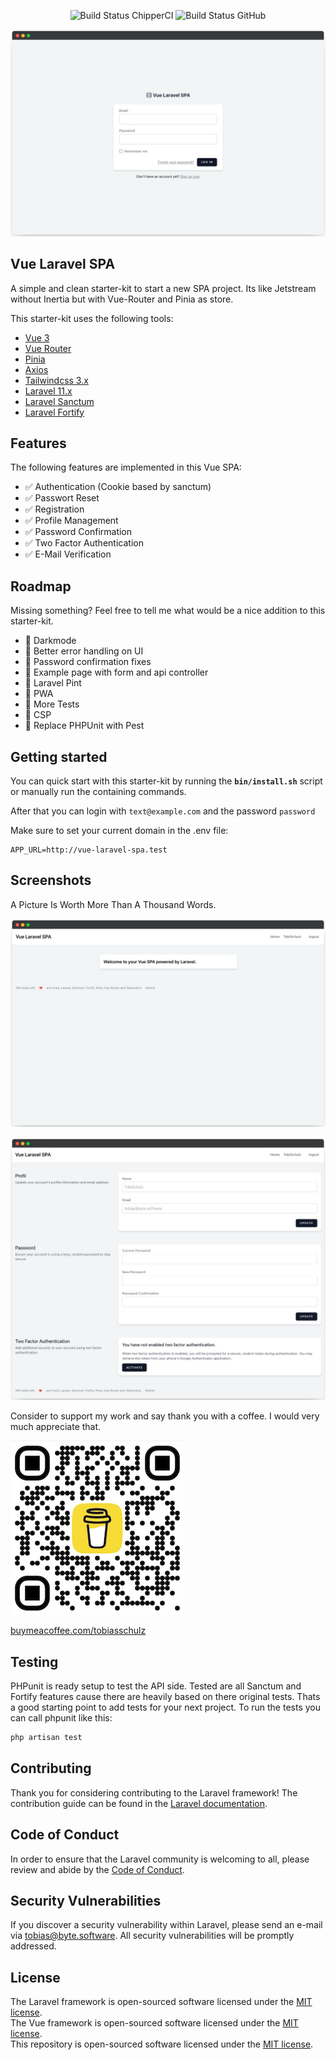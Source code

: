 <p align="center">
    <img src="https://app.chipperci.com/projects/6fad1690-acea-4dbd-b83c-20d34e4b8737/status/master" alt="Build Status ChipperCI">
    <img src="https://github.com/tobischulz/vue-laravel-spa/actions/workflows/laravel.yml/badge.svg" alt="Build Status GitHub">
</p>

![art/screenshot-login.png](art/screenshot-login.png)

## Vue Laravel SPA

A simple and clean starter-kit to start a new SPA project. Its like Jetstream without Inertia but with Vue-Router and Pinia as store. 

This starter-kit uses the following tools:

- [Vue 3](https://github.com/vuejs/vue)
- [Vue Router](https://router.vuejs.org/)
- [Pinia](https://pinia.vuejs.org/)
- [Axios](https://axios-http.com/docs/intro)
- [Tailwindcss 3.x](https://tailwindcss.com/)
- [Laravel 11.x](https://laravel.com/docs/11.x)
- [Laravel Sanctum](https://laravel.com/docs/11.x/sanctum)
- [Laravel Fortify](https://laravel.com/docs/11.x/fortify)

## Features

The following features are implemented in this Vue SPA:

- ✅ Authentication (Cookie based by sanctum)
- ✅ Passwort Reset
- ✅ Registration
- ✅ Profile Management
- ✅ Password Confirmation
- ✅ Two Factor Authentication
- ✅ E-Mail Verification

## Roadmap

Missing something? Feel free to tell me what would be a nice addition to this starter-kit.

- 🔘 Darkmode
- 🔘 Better error handling on UI
- 🔘 Password confirmation fixes
- 🔘 Example page with form and api controller
- 🔘 Laravel Pint
- 🔘 PWA
- 🔘 More Tests
- 🔘 CSP
- 🔘 Replace PHPUnit with Pest

## Getting started

You can quick start with this starter-kit by running the **`bin/install.sh`** script or manually run the containing commands. 

After that you can login with `text@example.com` and the password `password`

Make sure to set your current domain in the .env file:

```
APP_URL=http://vue-laravel-spa.test
```

## Screenshots

A Picture Is Worth More Than A Thousand Words.

![art/screenshot-home.png](art/screenshot-home.png)

![art/screenshot-settings.png](art/screenshot-settings.png)

Consider to support my work and say thank you with a coffee. I would very much appreciate that. 

![art/bmc_qr.jpg](art/bmc_qr.jpg)

[buymeacoffee.com/tobiasschulz](https://www.buymeacoffee.com/tobiasschulz)

## Testing

PHPunit is ready setup to test the API side. Tested are all Sanctum and Fortify features cause there are heavily based on there original tests. Thats a good starting point to add tests for your next project. To run the tests you can call phpunit like this:

```bash
php artisan test
```

## Contributing

Thank you for considering contributing to the Laravel framework! The contribution guide can be found in the [Laravel documentation](https://laravel.com/docs/contributions).

## Code of Conduct

In order to ensure that the Laravel community is welcoming to all, please review and abide by the [Code of Conduct](https://laravel.com/docs/contributions#code-of-conduct).

## Security Vulnerabilities

If you discover a security vulnerability within Laravel, please send an e-mail via [tobias@byte.software](mailto:tobias@byte.software). All security vulnerabilities will be promptly addressed.

## License

The Laravel framework is open-sourced software licensed under the [MIT license](https://opensource.org/licenses/MIT).    
The Vue framework is open-sourced software licensed under the [MIT license](https://opensource.org/licenses/MIT).    
This repository is open-sourced software licensed under the [MIT license](https://opensource.org/licenses/MIT).    

